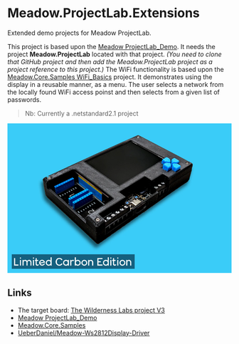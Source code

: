 # Meadow.ProjectLab.Extensions

Extended demo projects for Meadow ProjectLab.

This project is based upon the [Meadow ProjectLab_Demo](https://github.com/WildernessLabs/Meadow.ProjectLab/tree/main/Source/). It needs the project **Meadow.ProjectLab** located with that project. _(You need to clone that GitHub project and then add the Meadow.ProjectLab project as a project reference to this project.)_
The WiFi functionality is based upon the [Meadow.Core.Samples WiFi_Basics](https://github.com/WildernessLabs/Meadow.Core.Samples/tree/main/Source/Network/WiFi_Basics/CS) project. It demonstrates using the display in a reusable manner, as a menu. The user selects a network from the locally found WiFi access poinst and then selects from a given list of passwords.


> Nb: Currently a .netstandard2.1 project

![The board](./theboard.png)

## Links

- The target board:  [The Wilderness Labs project V3](https://store.wildernesslabs.co/collections/frontpage/products/project-lab-board) 
- [Meadow ProjectLab_Demo](https://github.com/WildernessLabs/Meadow.ProjectLab/tree/main/Source/)
- [Meadow.Core.Samples](https://github.com/WildernessLabs/Meadow.Core.Samples) 
- [UeberDaniel/Meadow-Ws2812Display-Driver](https://github.com/UeberDaniel/Meadow-Ws2812Display-Driver)
